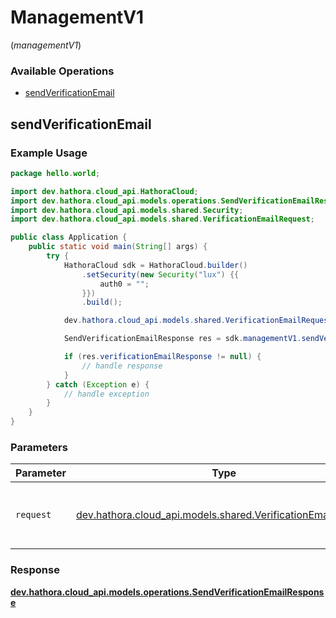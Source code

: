 # ManagementV1
(*managementV1*)

### Available Operations

* [sendVerificationEmail](#sendverificationemail)

## sendVerificationEmail

### Example Usage

```java
package hello.world;

import dev.hathora.cloud_api.HathoraCloud;
import dev.hathora.cloud_api.models.operations.SendVerificationEmailResponse;
import dev.hathora.cloud_api.models.shared.Security;
import dev.hathora.cloud_api.models.shared.VerificationEmailRequest;

public class Application {
    public static void main(String[] args) {
        try {
            HathoraCloud sdk = HathoraCloud.builder()
                .setSecurity(new Security("lux") {{
                    auth0 = "";
                }})
                .build();

            dev.hathora.cloud_api.models.shared.VerificationEmailRequest req = new VerificationEmailRequest("Accounts");            

            SendVerificationEmailResponse res = sdk.managementV1.sendVerificationEmail(req);

            if (res.verificationEmailResponse != null) {
                // handle response
            }
        } catch (Exception e) {
            // handle exception
        }
    }
}
```

### Parameters

| Parameter                                                                                                       | Type                                                                                                            | Required                                                                                                        | Description                                                                                                     |
| --------------------------------------------------------------------------------------------------------------- | --------------------------------------------------------------------------------------------------------------- | --------------------------------------------------------------------------------------------------------------- | --------------------------------------------------------------------------------------------------------------- |
| `request`                                                                                                       | [dev.hathora.cloud_api.models.shared.VerificationEmailRequest](../../models/shared/VerificationEmailRequest.md) | :heavy_check_mark:                                                                                              | The request object to use for the request.                                                                      |


### Response

**[dev.hathora.cloud_api.models.operations.SendVerificationEmailResponse](../../models/operations/SendVerificationEmailResponse.md)**

